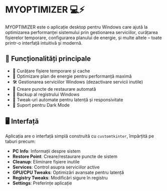 # MYOPTIMIZER 💻⚡

MYOPTIMIZER este o aplicație desktop pentru Windows care ajută la optimizarea performanței sistemului prin gestionarea serviciilor, curățarea fișierelor temporare, configurarea planului de energie, și multe altele – toate printr-o interfață intuitivă și modernă.

## 🎯 Funcționalități principale

- 🧹 Curățare fișiere temporare și cache
- 🧠 Optimizare plan de energie pentru performanță maximă
- 🛠 Gestionarea serviciilor Windows (dezactivare servicii inutile)
- 💾 Creare puncte de restaurare automată
- 🧾 Backup al registrului Windows
- 🔧 Tweak-uri automate pentru latență și responsivitate
- 🌙 Suport pentru Dark Mode

## 🖥️ Interfață

Aplicația are o interfață simplă construită cu `customtkinter`, împărțită pe taburi precum:
- **PC Info**: Informații despre sistem
- **Restore Point**: Creare/restaurare puncte de sistem
- **Cleanup**: Eliminare fișiere inutile
- **Services**: Control asupra serviciilor active
- **GPU/CPU Tweaks**: Optimizări avansate pentru latență
- **Registry Tweaks**: Modificări sigure în registru
- **Settings**: Preferințe aplicație
